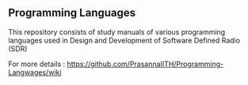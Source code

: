 ## Programming Languages
This repository consists of study manuals of various programming languages used in Design and Development of  Software Defined Radio (SDR)

For more details : https://github.com/PrasannaIITH/Programming-Langwages/wiki
